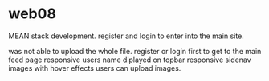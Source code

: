 # web08
MEAN stack development. register and login to enter into the main site.


was not able to upload the whole file.
 register or login first to get to the main feed page
 responsive
 users name diplayed on topbar
 responsive sidenav
 images with hover effects
 users can upload images.
